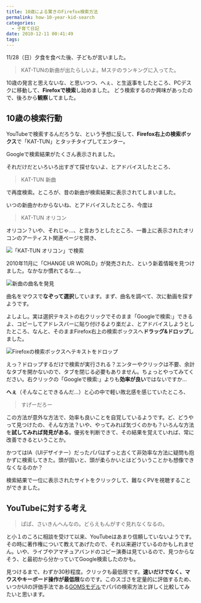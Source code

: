 ```yaml
---
title: 10歳による驚きのFirefox検索方法
permalink: how-10-year-kid-search
categories:
  - 子育て日記
date: 2010-12-11 00:41:49
tags:
---
```


11/28（日）夕食を食べた後、子どもが言いました。

> KAT-TUNの新曲が出たらしいよ。Mステのランキングに入ってた。

10歳の発言と思えないな、と思いつつ、へぇ、と生返事をしたところ、PCデスクに移動して、**Firefoxで検索**し始めました。
どう検索するのか興味があったので、後ろから**観察**してました。

## 10歳の検索行動

YouTubeで検索するんだろうな、という予想に反して、**Firefox右上の検索ボックス**で「KAT-TUN」とタッチタイプしてエンター。

Googleで検索結果がたくさん表示されました。

それだけだといろいろ出すぎて探せないよ、とアドバイスしたところ、

> KAT-TUN 新曲

で再度検索。ところが、昔の新曲が検索結果に表示されてしまいました。

いつの新曲かわからないね、とアドバイスしたところ、今度は

> KAT-TUN オリコン

オリコン？いや、それじゃ...、と言おうとしたところ、一番上に表示されたオリコンのアーティスト関連ページを開き、

![「KAT-TUN オリコン」で検索](/images/ia-kid/20101128-kat-tun-oricon.png)

2010年11月に「CHANGE UR WORLD」が発売された、という新着情報を見つけました。なかなか慣れてるな...。

![新曲の曲名を発見](/images/ia-kid/20101128-kat-tun-oricon-artist.png)

曲名をマウスで**なぞって選択**しています。まず、曲名を調べて、次に動画を探すようです。

よしよし。実は選択テキストの右クリックでそのまま「Googleで検索:」できるよ、コピーしてアドレスバーに貼り付けるより楽だよ、とアドバイスしようとしたところ、なんと、そのままFirefox右上の検索ボックスへ**ドラッグ&amp;ドロップ**しました。

![Firefoxの検索ボックスへテキストをドロップ](/images/ia-kid/20101128-firefox-search.png)

えっ？ドロップするだけで検索が実行される？エンターやクリックは不要、余計なタブを開かないので、タブを閉じる必要もありません。ちょっとやってみてください。右クリックの「Googleで検索:」よりも**効率が良い**ではないですか...

**へぇ**（そんなことできるんだ...）と心の中で軽い敗北感を感じていたところ、

> すげーだろー

この方法が意外な方法で、効率も良いことを自覚しているようです。ど、どうやって見つけたの、そんな方法？いや、やってみれば気づくのかも？いろんな方法を**試してみれば発見がある**。優劣を判断できて、その結果を覚えていれば、常に改善できるということか。

かつてはIA（UIデザイナー）だったパパはずっと古くて非効率な方法に疑問も抱かずに検索してきた。頭が固いと、頭が柔らかいとはどういうことかも想像できなくなるのか？

検索結果で一位に表示されたサイトをクリックして、難なくPVを視聴することができました。

## YouTubeに対する考え

> ぱぱ、さいきんへんなの。どらえもんがすぐ見れなくなるの。

と小１のころに相談を受けて以来、YouTubeはあまり信頼していないようです。その時に著作権について教えてあげたので、それ以来避けているのかもしれません。いや、ライブやアマチュアバンドのコピー演奏は見ているので、見つからなそう、と最初から分かっていてGoogle検索したのかも。

見つけるまで、わずか30秒程度。クリックも最低限です。**速いだけでなく、マウスやキーボード操作が最低限**なのです。このスゴさを定量的に評価するため、いつかUIの評価手法である[GOMSモデル](http://en.wikipedia.org/wiki/GOMS)でパパの検索方法と詳しく比較してみたいと思います。